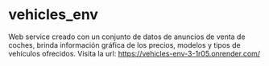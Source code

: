 # vehicles_env
Web service creado con un conjunto de datos de anuncios de venta de coches, brinda información gráfica de los precios, modelos y tipos de vehículos ofrecidos.
Visita la url:
https://vehicles-env-3-1r05.onrender.com/
